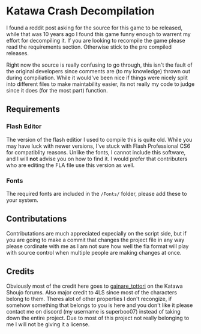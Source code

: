# Katawa Crash Decompilation
I found a reddit post asking for the source for this game to be released, while that was 10 years ago I found this game funny enough to warrent my effort for decompiling it. If you are looking to recompile the game please read the requirements section. Otherwise stick to the pre compiled releases.

Right now the source is really confusing to go through, this isn't the fault of the original developers since comments are (to my knowledge) thrown out during compiliation. While it would've been nice if things were nicely split into different files to make maintability easier, its not really my code to judge since it does (for the most part) function. 

## Requirements

### Flash Editor
The version of the flash editior I used to compile this is quite old. While you may have luck with newer versions, I've stuck with Flash Professional CS6 for compatiblity reasons. Unlike the fonts, I cannot include this software, and I will **not** advise you on how to find it. I would prefer that contributers who are editing the FLA file use this version as well.

### Fonts
The required fonts are included in the `/Fonts/` folder, please add these to your system. 

## Contributations
Contributations are much appreciated expecially on the script side, but if you are going to make a commit that changes the project file in any way please cordinate with me as I am not sure how well the fla format will play with source control when multiple people are making changes at once. 

## Credits
Obviously most of the credit here goes to [gainare_tottori](https://ks.fhs.sh/viewtopic.php?f=3&t=3071) on the Katawa Shoujo forums. Also major credit to 4LS since most of the characters belong to them. Theres alot of other properties I don't recongize, if somehow something that belongs to you is here and you don't like it please contact me on discord (my username is superboo07) instead of taking down the entire project. Due to most of this project not really belonging to me I will not be giving it a license.
